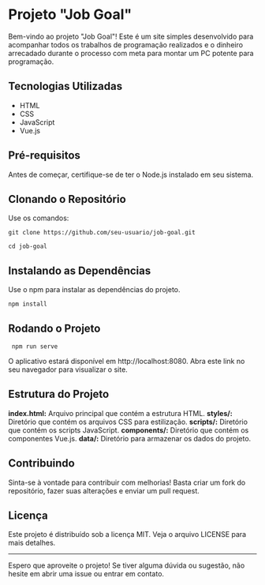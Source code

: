 # Projeto "Job Goal"

Bem-vindo ao projeto "Job Goal"! Este é um site simples desenvolvido para acompanhar todos os trabalhos de programação realizados e o dinheiro arrecadado durante o processo com meta para
montar um PC potente para programação.

## Tecnologias Utilizadas
* HTML
* CSS
* JavaScript
* Vue.js

## Pré-requisitos

Antes de começar, certifique-se de ter o Node.js instalado em seu sistema.

## Clonando o Repositório

Use os comandos:

```git clone https://github.com/seu-usuario/job-goal.git```

```cd job-goal```

## Instalando as Dependências

Use o npm para instalar as dependências do projeto.

``` npm install ```

## Rodando o Projeto

``` npm run serve```

O aplicativo estará disponível em http://localhost:8080. Abra este link no seu navegador para visualizar o site.

## Estrutura do Projeto
**index.html:** Arquivo principal que contém a estrutura HTML.
**styles/:** Diretório que contém os arquivos CSS para estilização.
**scripts/:** Diretório que contém os scripts JavaScript.
**components/:** Diretório que contém os componentes Vue.js.
**data/:** Diretório para armazenar os dados do projeto.

## Contribuindo

Sinta-se à vontade para contribuir com melhorias! Basta criar um fork do repositório, fazer suas alterações e enviar um pull request.

## Licença

Este projeto é distribuído sob a licença MIT. Veja o arquivo LICENSE para mais detalhes.

---

Espero que aproveite o projeto! Se tiver alguma dúvida ou sugestão, não hesite em abrir uma issue ou entrar em contato.

